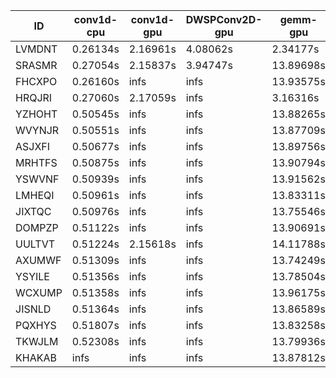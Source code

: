 |ID|conv1d-cpu|conv1d-gpu|DWSPConv2D-gpu|gemm-gpu|avg|
|-|-|-|-|-|-|
|LVMDNT|0.26134s|2.16961s|4.08062s|2.34177s|2.21334s|
|SRASMR|0.27054s|2.15837s|3.94747s|13.89698s|5.06834s|
|FHCXPO|0.26160s|infs|infs|13.93575s|infs|
|HRQJRI|0.27060s|2.17059s|infs|3.16316s|infs|
|YZHOHT|0.50545s|infs|infs|13.88265s|infs|
|WVYNJR|0.50551s|infs|infs|13.87709s|infs|
|ASJXFI|0.50677s|infs|infs|13.89756s|infs|
|MRHTFS|0.50875s|infs|infs|13.90794s|infs|
|YSWVNF|0.50939s|infs|infs|13.91562s|infs|
|LMHEQI|0.50961s|infs|infs|13.83311s|infs|
|JIXTQC|0.50976s|infs|infs|13.75546s|infs|
|DOMPZP|0.51122s|infs|infs|13.90691s|infs|
|UULTVT|0.51224s|2.15618s|infs|14.11788s|infs|
|AXUMWF|0.51309s|infs|infs|13.74249s|infs|
|YSYILE|0.51356s|infs|infs|13.78504s|infs|
|WCXUMP|0.51358s|infs|infs|13.96175s|infs|
|JISNLD|0.51364s|infs|infs|13.86589s|infs|
|PQXHYS|0.51807s|infs|infs|13.83258s|infs|
|TKWJLM|0.52308s|infs|infs|13.79936s|infs|
|KHAKAB|infs|infs|infs|13.87812s|infs|
